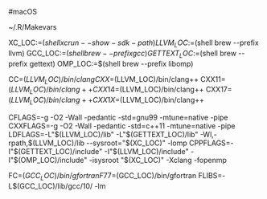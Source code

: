 #macOS 

~/.R/Makevars

XC_LOC:=$(shell xcrun --show-sdk-path)
LLVM_LOC:=$(shell brew --prefix llvm)
GCC_LOC:=$(shell brew --prefix gcc)
GETTEXT_LOC:=$(shell brew --prefix gettext)
OMP_LOC:=$(shell brew --prefix libomp)

CC=$(LLVM_LOC)/bin/clang
CXX=$(LLVM_LOC)/bin/clang++
CXX11=$(LLVM_LOC)/bin/clang++
CXX14=$(LLVM_LOC)/bin/clang++
CXX17=$(LLVM_LOC)/bin/clang++
CXX1X=$(LLVM_LOC)/bin/clang++

CFLAGS=-g -O2 -Wall -pedantic -std=gnu99 -mtune=native -pipe
CXXFLAGS=-g -O2 -Wall -pedantic -std=c++11 -mtune=native -pipe
LDFLAGS=-L"$(LLVM_LOC)/lib" -L"$(GETTEXT_LOC)/lib" -Wl,-rpath,$(LLVM_LOC)/lib --sysroot="$(XC_LOC)" -lomp
CPPFLAGS=-I"$(GETTEXT_LOC)/include" -I"$(LLVM_LOC)/include" -I"$(OMP_LOC)/include" -isysroot "$(XC_LOC)" -Xclang -fopenmp

FC=$(GCC_LOC)/bin/gfortran
F77=$(GCC_LOC)/bin/gfortran
FLIBS=-L$(GCC_LOC)/lib/gcc/10/ -lm
